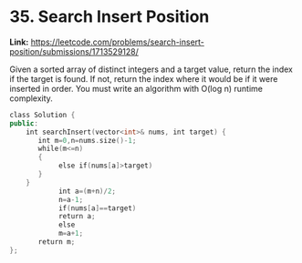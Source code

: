 # 35. Search Insert Position

**Link:** https://leetcode.com/problems/search-insert-position/submissions/1713529128/

Given a sorted array of distinct integers and a target value, return the index if the target is found. If not, return the index where it would be if it were inserted in order. You must write an algorithm with O(log n) runtime complexity.

```cpp
class Solution {
public:
    int searchInsert(vector<int>& nums, int target) {
       int m=0,n=nums.size()-1; 
       while(m<=n)
       {
            else if(nums[a]>target)
       }
    }
            int a=(m+n)/2;
            n=a-1;
            if(nums[a]==target)
            return a;
            else 
            m=a+1;
       return m;
};
```
